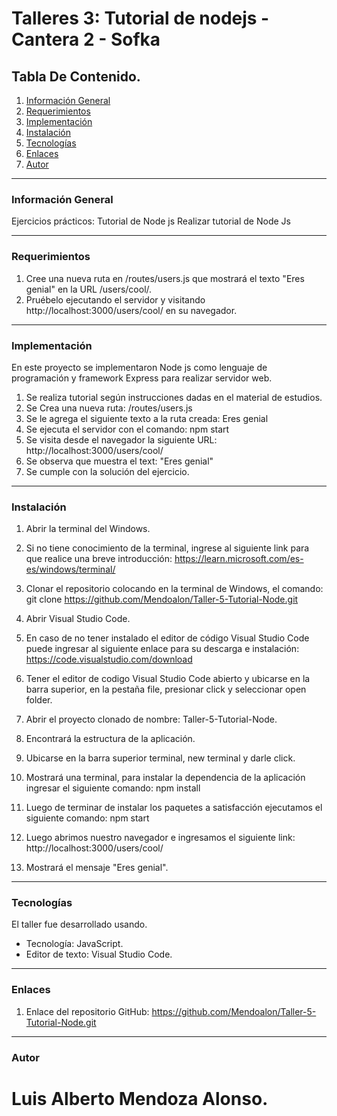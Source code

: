 # Talleres 3: Tutorial de nodejs - Cantera 2 - Sofka


## Tabla De Contenido.
1. [Información General](#información-general)
2. [Requerimientos](#requerimientos)
3. [Implementación](#implementación)
4. [Instalación](#instalación)
5. [Tecnologías](#tecnologías)
6. [Enlaces](#enlaces)
7. [Autor](#autor)


-----------------------------------------------------------------------------------------------------------------------------------------------------------------------

### Información General

Ejercicios prácticos: Tutorial de Node js
Realizar tutorial de Node Js


-----------------------------------------------------------------------------------------------------------------------------------------------------------------------

### Requerimientos

1. Cree una nueva ruta en /routes/users.js que mostrará el texto "Eres genial" en la URL /users/cool/. 
2. Pruébelo ejecutando el servidor y visitando http://localhost:3000/users/cool/ en su navegador.


-----------------------------------------------------------------------------------------------------------------------------------------------------------------------

### Implementación

En este proyecto se implementaron Node js como lenguaje de programación y framework Express para realizar servidor web.

1) Se realiza tutorial según instrucciones dadas en el material de estudios.
2) Se Crea una nueva ruta: /routes/users.js
3) Se le agrega el siguiente texto a la ruta creada: Eres genial
4) Se ejecuta el servidor con el comando: npm start
5) Se visita desde el navegador la siguiente URL: http://localhost:3000/users/cool/
6) Se observa que muestra el text: "Eres genial"
7) Se cumple con la solución del ejercicio.


------------------------------------------------------------------------------------------------------------------------

### Instalación

1. Abrir la terminal del Windows.

2. Si no tiene conocimiento de la terminal, ingrese al siguiente link para que realice una breve introducción: https://learn.microsoft.com/es-es/windows/terminal/

3. Clonar el repositorio colocando en la terminal de Windows, el comando: git clone https://github.com/Mendoalon/Taller-5-Tutorial-Node.git

4. Abrir Visual Studio Code.

5. En caso de no tener instalado el editor de código Visual Studio Code puede ingresar al siguiente enlace para su descarga e instalación: https://code.visualstudio.com/download

6. Tener el editor de codigo Visual Studio Code abierto y ubicarse en la barra superior, en la pestaña file, presionar click y seleccionar open folder.

7. Abrir el proyecto clonado de nombre: Taller-5-Tutorial-Node.

8. Encontrará la estructura de la aplicación.

9. Ubicarse en la barra superior terminal, new terminal y darle click.

10. Mostrará una terminal, para instalar la dependencia de la aplicación ingresar el siguiente comando: npm install

11. Luego de terminar de instalar los paquetes a satisfacción ejecutamos el siguiente comando: npm start

12. Luego abrimos nuestro navegador e ingresamos el siguiente link: http://localhost:3000/users/cool/

13. Mostrará el mensaje "Eres genial".


------------------------------------------------------------------------------------------------------------------------
### Tecnologías

El taller fue desarrollado usando.
   - Tecnología: JavaScript.
   - Editor de texto: Visual Studio Code.

------------------------------------------------------------------------------------------------------------------------

### Enlaces  

1. Enlace del repositorio GitHub:  https://github.com/Mendoalon/Taller-5-Tutorial-Node.git


------------------------------------------------------------------------------------------------------------------------

### Autor  
 # Luis Alberto Mendoza Alonso.

